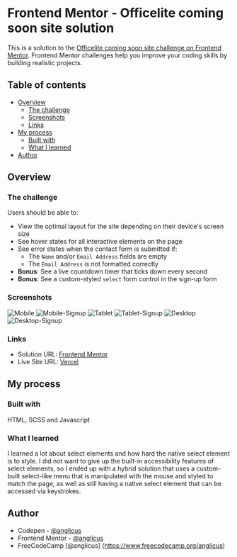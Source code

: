 # Frontend Mentor - Officelite coming soon site solution

This is a solution to the [Officelite coming soon site challenge on Frontend Mentor](https://www.frontendmentor.io/challenges/officelite-coming-soon-site-M4DIPNz8g). Frontend Mentor challenges help you improve your coding skills by building realistic projects. 

## Table of contents

- [Overview](#overview)
  - [The challenge](#the-challenge)
  - [Screenshots](#screenshots)
  - [Links](#links)
- [My process](#my-process)
  - [Built with](#built-with)
  - [What I learned](#what-i-learned)
- [Author](#author)

## Overview

### The challenge

Users should be able to:

- View the optimal layout for the site depending on their device's screen size
- See hover states for all interactive elements on the page
- See error states when the contact form is submitted if:
  - The `Name` and/or `Email Address` fields are empty
  - The `Email Address` is not formatted correctly
- **Bonus**: See a live countdown timer that ticks down every second
- **Bonus**: See a custom-styled `select` form control in the sign-up form

### Screenshots

![Mobile](./Screenshot-Mobile.png)
![Mobile-Signup](./Screenshot-Mobile-Signup.png)
![Tablet](./Screenshot-Tablet.png)
![Tablet-Signup](./Screenshot-Tablet-Signup.png)
![Desktop](./Screenshot-Desktop.png)
![Desktop-Signup](./Screenshot-Desktop-Signup.png)


### Links

- Solution URL: [Frontend Mentor](hhttps://www.frontendmentor.io/solutions/native-select-and-custom-select-hybrid-dynamic-timer-_Izduc32NP)
- Live Site URL: [Vercel](https://fem-officelite-coming-soon.vercel.app/)

## My process


### Built with

HTML, SCSS and Javascript

### What I learned

I learned a lot about select elements and how hard the native select element is to style. I did not want to give up the built-in accessibility features of select elements, so I ended up with a hybrid solution that uses a custom-built select-like menu that is manipulated with the mouse and styled to match the page, as well as still having a native select element that can be accessed via keystrokes.

## Author

- Codepen - [@anglicus](https://codepen.io/anglicus)
- Frontend Mentor - [@anglicus](https://www.frontendmentor.io/profile/anglicus)
- FreeCodeCamp [@anglicus] (https://www.freecodecamp.org/anglicus)

